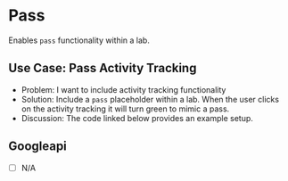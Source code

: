 # Pass

Enables `pass` functionality within a lab.

## Use Case: Pass Activity Tracking

* Problem: I want to include activity tracking functionality
* Solution: Include a `pass` placeholder within a lab. When the user clicks on the activity tracking it will turn green to mimic a pass.
* Discussion: The code linked below provides an example setup.

## Googleapi 

-[ ] N/A 

